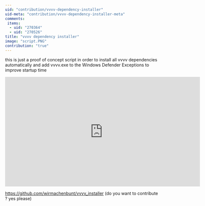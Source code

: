 ```yaml
---
uid: "contribution/vvvv-dependency-installer"
uid-meta: "contribution/vvvv-dependency-installer-meta"
comments: 
 items: 
  - uid: "270364"
  - uid: "270526"
title: "vvvv dependency installer"
image: "script.PNG"
contribution: "true"
---
```


this is just a proof of concept script in order to install all vvvv dependencies automatically and add vvvv.exe to the Windows Defender Exceptions to improve startup time

<div class="vimeo embed-responsive embed-responsive-16by9 mt-3 mb-4">
    <iframe title="vimeo-player" src="https://player.vimeo.com/video/304381914" width="640" height="360" frameborder="0" allowfullscreen></iframe>
</div>

https://github.com/wirmachenbunt/vvvv_installer
(do you want to contribute ? yes please)